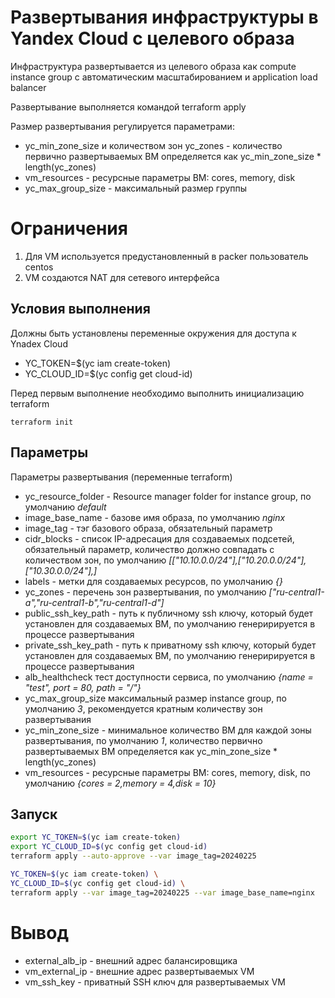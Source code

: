 # Развертывания инфраструктуры в Yandex Cloud с целевого образа 

Инфраструктура развертывается из целевого образа как compute instance group c автоматическим масштабированием
и application load balancer

Развертывание выполняется командой  terraform apply

Размер развертывания регулируется параметрами: 

 - yc_min_zone_size и количеством зон yc_zones - количество первично развертываемых ВМ определяется как yc_min_zone_size * length(yc_zones)
 - vm_resources - ресурсные параметры ВМ: cores, memory, disk
 - yc_max_group_size - максимальный размер группы

# Ограничения

 1. Для VM используется предустановленный в packer пользователь centos
 2. VM создаются NAT для сетевого интерфейса

## Условия выполнения

Должны быть установлены переменные окружения для доступа к Ynadex Cloud

- YC_TOKEN=$(yc iam create-token)
- YC_CLOUD_ID=$(yc config get cloud-id)

Перед первым выполнение необходимо выполнить инициализацию terraform

```shell
terraform init 
```

## Параметры 

Параметры развертывания (переменные terraform)

 - yc_resource_folder  - Resource manager folder for instance group, по умолчанию *default*
 - image_base_name  - базове имя образа, по умолчанию *nginx*
 - image_tag - тэг базового образа, обязательный параметр
 - cidr_blocks - список IP-адресация для создаваемых подсетей, обязательный параметр, количество должно совпадать с количеством зон, по умолчанию *[["10.10.0.0/24"],["10.20.0.0/24"],["10.30.0.0/24"],]*
 - labels - метки для создаваемых ресурсов, по умолчанию *{}*
 - yc_zones - перечень зон развертывания, по умолчанию *["ru-central1-a","ru-central1-b","ru-central1-d"]*
 - public_ssh_key_path - путь к публичному ssh ключу, который будет установлен для создаваемых ВМ, по умолчанию генеририруется в  процессе развертывания 
 - private_ssh_key_path - путь к приватному ssh ключу, который будет установлен для создаваемых ВМ, по умолчанию генеририруется в процессе развертывания
 - alb_healthcheck тест доступности сервиса, по умолчанию *{name = "test", port = 80,  path = "/"}*
 - yc_max_group_size максимальный размер instance group, по умолчанию *3*, рекомендуется кратным количеству зон развертывания
 - yc_min_zone_size - минимальное количество ВМ для каждой зоны развертывания, по умолчанию *1*, количество первично развертываемых ВМ определяется как yc_min_zone_size * length(yc_zones)
 - vm_resources - ресурсные параметры ВМ: cores, memory, disk, по умолчанию *{cores = 2,memory = 4,disk = 10}*
  
## Запуск 

```bash
export YC_TOKEN=$(yc iam create-token)
export YC_CLOUD_ID=$(yc config get cloud-id)
terraform apply --auto-approve --var image_tag=20240225

```

```bash
YC_TOKEN=$(yc iam create-token) \
YC_CLOUD_ID=$(yc config get cloud-id) \
terraform apply --var image_tag=20240225 --var image_base_name=nginx

```

# Вывод

 - external_alb_ip - внешний адрес балансировщика
 - vm_external_ip  - внешние адрес развертываемых VM
 - vm_ssh_key  - приватный SSH ключ для развертываемых VM

